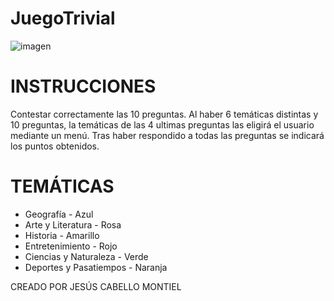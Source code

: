 # JuegoTrivial

![imagen](https://alijuguetes.es/img/hyl_lan/13.jpg)


# INSTRUCCIONES
  Contestar correctamente las 10 preguntas.
  Al haber 6 temáticas distintas y 10 preguntas, la temáticas de las 4 ultimas preguntas las eligirá el usuario mediante un menú.
  Tras haber respondido a todas las preguntas se indicará los puntos obtenidos.

# TEMÁTICAS
 * Geografía - Azul
 * Arte y Literatura - Rosa
 * Historia - Amarillo
 * Entretenimiento - Rojo
 * Ciencias y Naturaleza - Verde
 * Deportes y Pasatiempos - Naranja

CREADO POR JESÚS CABELLO MONTIEL
